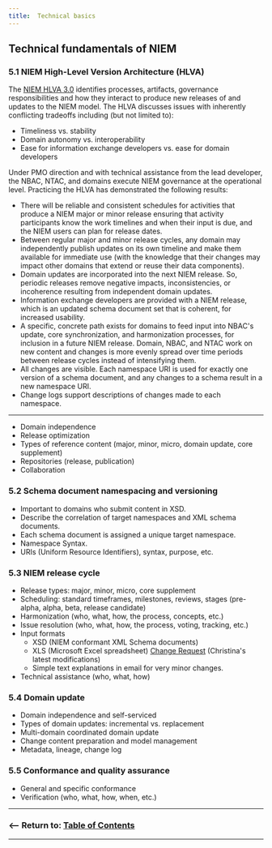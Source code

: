 ```yaml
---
title:  Technical basics
---
```


## Technical fundamentals of NIEM

### 5.1 NIEM High-Level Version Architecture (HLVA)

The [NIEM HLVA 3.0](https://reference.niem.gov/niem/specification/high-level-version-architecture/3.0/) identifies processes, artifacts, governance responsibilities and how they interact to produce new releases of and updates to the NIEM model. The HLVA discusses issues with inherently conflicting tradeoffs including (but not limited to):

- Timeliness vs. stability
- Domain autonomy vs. interoperability
- Ease for information exchange developers vs. ease for domain developers

Under PMO direction and with technical assistance from the lead developer, the NBAC, NTAC, and domains execute NIEM governance at the operational level. Practicing the HLVA has demonstrated the following results:

- There will be reliable and consistent schedules for activities that produce a NIEM major or minor release ensuring that activity participants know the work timelines and when their input is due, and the NIEM users can plan for release dates.
- Between regular major and minor release cycles, any domain may independently publish updates on its own timeline and make them available for immediate use (with the knowledge that their changes may impact other domains that extend or reuse their data components). 
- Domain updates are incorporated into the next NIEM release. So, periodic releases remove negative impacts, inconsistencies, or incoherence resulting from independent domain updates. 
- Information exchange developers are provided with a NIEM release, which is an updated schema document set that is coherent, for increased usability.
- A specific, concrete path exists for domains to feed input into NBAC's update, core synchronization, and harmonization processes, for inclusion in a future NIEM release. Domain, NBAC, and NTAC work on new content and changes is more evenly spread over time periods between release cycles instead of intensifying them. 
- All changes are visible. Each namespace URI is used for exactly one version of a schema document, and any changes to a schema result in a new namespace URI. 
- Change logs support descriptions of changes made to each namespace.




----
- Domain independence
- Release optimization
- Types of reference content (major, minor, micro, domain update, core supplement)
- Repositories (release, publication)
- Collaboration

### 5.2 Schema document namespacing and versioning

- Important to domains who submit content in XSD.
- Describe the correlation of target namespaces and XML schema documents.
- Each schema document is assigned a unique target namespace.
- Namespace Syntax.
- URIs (Uniform Resource Identifiers), syntax, purpose, etc.

### 5.3 NIEM release cycle

- Release types:  major, minor, micro, core supplement
- Scheduling:  standard timeframes, milestones, reviews, stages 
(pre-alpha, alpha, beta, release candidate)
- Harmonization (who, what, how, the process, concepts, etc.)
- Issue resolution (who, what, how, the process, voting, tracking, etc.)
- Input formats
  - XSD (NIEM conformant XML Schema documents)
  - XLS (Microsoft Excel spreadsheet) 
[Change Request](https://reference.niem.gov/niem/resource/change-request/) 
(Christina's latest modifications)
  - Simple text explanations in email for very minor changes.
- Technical assistance (who, what, how)

### 5.4 Domain update

- Domain independence and self-serviced
- Types of domain updates: incremental vs. replacement
- Multi-domain coordinated domain update
- Change content preparation and model management
- Metadata, lineage, change log

### 5.5 Conformance and quality assurance

- General and specific conformance
- Verification (who, what, how, when, etc.)

----

### <&mdash;&mdash; Return to:  [Table of Contents](./index.html)

----

